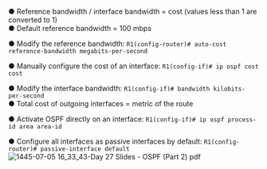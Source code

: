 ● Reference bandwidth / interface bandwidth = cost (values less than 1 are converted to 1)  
● Default reference bandwidth = 100 mbps 


● Modify the reference bandwidth: ```R1(config-router)# auto-cost reference-bandwidth megabits-per-second``` 


● Manually configure the cost of an interface: ```R1(config-if)# ip ospf cost cost``` 


● Modify the interface bandwidth: ```R1(config-if)# bandwidth kilobits-per-second```  
● Total cost of outgoing interfaces = metric of the route


● Activate OSPF directly on an interface: ```R1(config-if)# ip ospf process-id area area-id```


● Configure all interfaces as passive interfaces by default: ```R1(config-router)# passive-interface default```  
![1445-07-05 16_33_43-Day 27 Slides - OSPF (Part 2) pdf](https://github.com/0xVoLk/CCNA-Note/assets/100092212/b0315195-4220-4596-9131-3ea79ae4636e)
